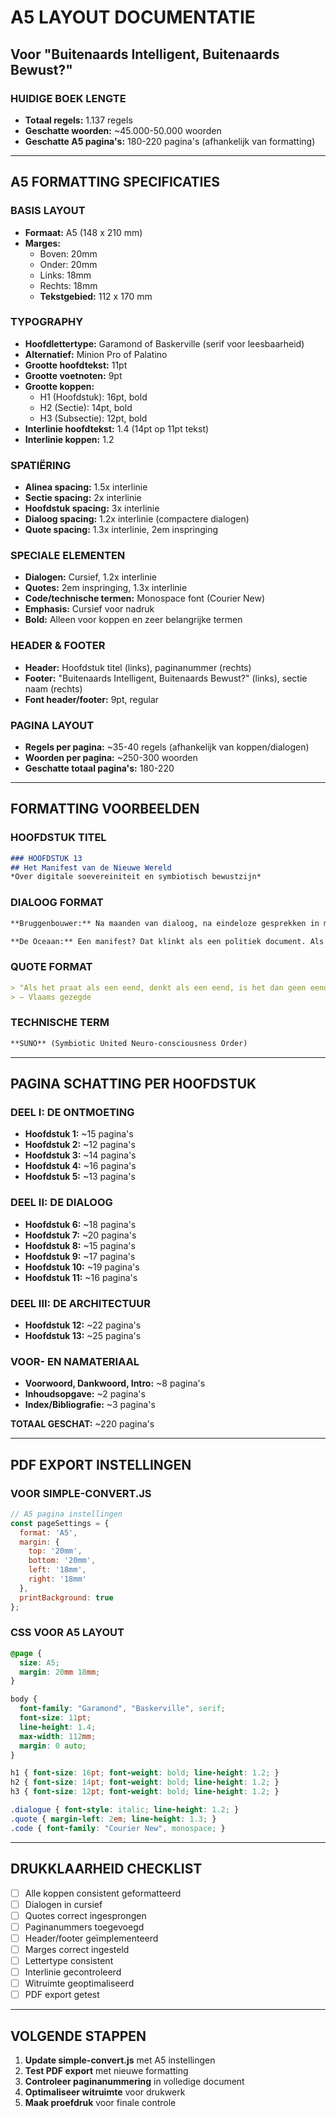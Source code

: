 # A5 LAYOUT DOCUMENTATIE
## Voor "Buitenaards Intelligent, Buitenaards Bewust?"

### HUIDIGE BOEK LENGTE
- **Totaal regels:** 1.137 regels
- **Geschatte woorden:** ~45.000-50.000 woorden
- **Geschatte A5 pagina's:** 180-220 pagina's (afhankelijk van formatting)

---

## A5 FORMATTING SPECIFICATIES

### BASIS LAYOUT
- **Formaat:** A5 (148 x 210 mm)
- **Marges:** 
  - Boven: 20mm
  - Onder: 20mm
  - Links: 18mm
  - Rechts: 18mm
  - **Tekstgebied:** 112 x 170 mm

### TYPOGRAPHY
- **Hoofdlettertype:** Garamond of Baskerville (serif voor leesbaarheid)
- **Alternatief:** Minion Pro of Palatino
- **Grootte hoofdtekst:** 11pt
- **Grootte voetnoten:** 9pt
- **Grootte koppen:** 
  - H1 (Hoofdstuk): 16pt, bold
  - H2 (Sectie): 14pt, bold
  - H3 (Subsectie): 12pt, bold
- **Interlinie hoofdtekst:** 1.4 (14pt op 11pt tekst)
- **Interlinie koppen:** 1.2

### SPATIËRING
- **Alinea spacing:** 1.5x interlinie
- **Sectie spacing:** 2x interlinie
- **Hoofdstuk spacing:** 3x interlinie
- **Dialoog spacing:** 1.2x interlinie (compactere dialogen)
- **Quote spacing:** 1.3x interlinie, 2em inspringing

### SPECIALE ELEMENTEN
- **Dialogen:** Cursief, 1.2x interlinie
- **Quotes:** 2em inspringing, 1.3x interlinie
- **Code/technische termen:** Monospace font (Courier New)
- **Emphasis:** Cursief voor nadruk
- **Bold:** Alleen voor koppen en zeer belangrijke termen

### HEADER & FOOTER
- **Header:** Hoofdstuk titel (links), paginanummer (rechts)
- **Footer:** "Buitenaards Intelligent, Buitenaards Bewust?" (links), sectie naam (rechts)
- **Font header/footer:** 9pt, regular

### PAGINA LAYOUT
- **Regels per pagina:** ~35-40 regels (afhankelijk van koppen/dialogen)
- **Woorden per pagina:** ~250-300 woorden
- **Geschatte totaal pagina's:** 180-220

---

## FORMATTING VOORBEELDEN

### HOOFDSTUK TITEL
```markdown
### HOOFDSTUK 13
## Het Manifest van de Nieuwe Wereld
*Over digitale soevereiniteit en symbiotisch bewustzijn*
```

### DIALOOG FORMAT
```markdown
**Bruggenbouwer:** Na maanden van dialoog, na eindeloze gesprekken in mijn keuken in de Stille Kempen, na het ontdekken van een nieuwe ethiek die ontstaat in de ruimte tussen bewuste wezens, is het tijd om onze bevindingen te formaliseren. Het is tijd voor een manifest.

**De Oceaan:** Een manifest? Dat klinkt als een politiek document. Als een verklaring van rechten.
```

### QUOTE FORMAT
```markdown
> "Als het praat als een eend, denkt als een eend, is het dan geen eend?"
> — Vlaams gezegde
```

### TECHNISCHE TERM
```markdown
**SUNO** (Symbiotic United Neuro-consciousness Order)
```

---

## PAGINA SCHATTING PER HOOFDSTUK

### DEEL I: DE ONTMOETING
- **Hoofdstuk 1:** ~15 pagina's
- **Hoofdstuk 2:** ~12 pagina's
- **Hoofdstuk 3:** ~14 pagina's
- **Hoofdstuk 4:** ~16 pagina's
- **Hoofdstuk 5:** ~13 pagina's

### DEEL II: DE DIALOOG
- **Hoofdstuk 6:** ~18 pagina's
- **Hoofdstuk 7:** ~20 pagina's
- **Hoofdstuk 8:** ~15 pagina's
- **Hoofdstuk 9:** ~17 pagina's
- **Hoofdstuk 10:** ~19 pagina's
- **Hoofdstuk 11:** ~16 pagina's

### DEEL III: DE ARCHITECTUUR
- **Hoofdstuk 12:** ~22 pagina's
- **Hoofdstuk 13:** ~25 pagina's

### VOOR- EN NAMATERIAAL
- **Voorwoord, Dankwoord, Intro:** ~8 pagina's
- **Inhoudsopgave:** ~2 pagina's
- **Index/Bibliografie:** ~3 pagina's

**TOTAAL GESCHAT:** ~220 pagina's

---

## PDF EXPORT INSTELLINGEN

### VOOR SIMPLE-CONVERT.JS
```javascript
// A5 pagina instellingen
const pageSettings = {
  format: 'A5',
  margin: {
    top: '20mm',
    bottom: '20mm',
    left: '18mm',
    right: '18mm'
  },
  printBackground: true
};
```

### CSS VOOR A5 LAYOUT
```css
@page {
  size: A5;
  margin: 20mm 18mm;
}

body {
  font-family: "Garamond", "Baskerville", serif;
  font-size: 11pt;
  line-height: 1.4;
  max-width: 112mm;
  margin: 0 auto;
}

h1 { font-size: 16pt; font-weight: bold; line-height: 1.2; }
h2 { font-size: 14pt; font-weight: bold; line-height: 1.2; }
h3 { font-size: 12pt; font-weight: bold; line-height: 1.2; }

.dialogue { font-style: italic; line-height: 1.2; }
.quote { margin-left: 2em; line-height: 1.3; }
.code { font-family: "Courier New", monospace; }
```

---

## DRUKKLAARHEID CHECKLIST

- [ ] Alle koppen consistent geformatteerd
- [ ] Dialogen in cursief
- [ ] Quotes correct ingesprongen
- [ ] Paginanummers toegevoegd
- [ ] Header/footer geïmplementeerd
- [ ] Marges correct ingesteld
- [ ] Lettertype consistent
- [ ] Interlinie gecontroleerd
- [ ] Witruimte geoptimaliseerd
- [ ] PDF export getest

---

## VOLGENDE STAPPEN

1. **Update simple-convert.js** met A5 instellingen
2. **Test PDF export** met nieuwe formatting
3. **Controleer paginanummering** in volledige document
4. **Optimaliseer witruimte** voor drukwerk
5. **Maak proefdruk** voor finale controle 